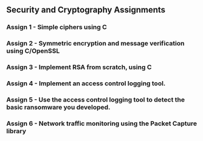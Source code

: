 ## Security and Cryptography Assignments

### Assign 1 - Simple ciphers using C
### Assign 2 - Symmetric encryption and message verification using C/OpenSSL
### Assign 3 - Implement RSA from scratch, using C	
### Assign 4 - Implement an access control logging tool.
### Assign 5 - Use the access control logging tool to detect the basic ransomware you developed.
### Assign 6 - Network traffic monitoring using the Packet Capture library